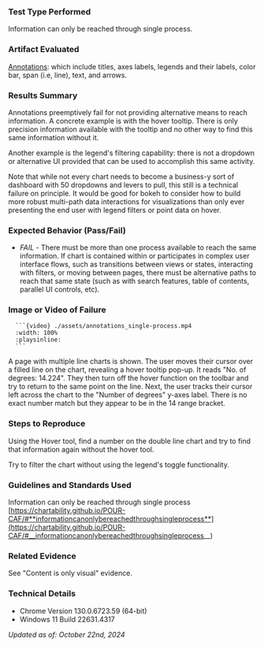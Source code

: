 ### Test Type Performed

Information can only be reached through single process.

### Artifact Evaluated

[Annotations](https://docs.bokeh.org/en/latest/docs/user_guide/interaction.html): which include titles, axes labels, legends and their labels, color bar, span (i.e, line), text, and arrows.

### Results Summary

Annotations preemptively fail for not providing alternative means to reach information. A concrete example is with the hover tooltip. There is only precision information available with the tooltip and no other way to find this same information without it.

Another example is the legend's filtering capability: there is not a dropdown or alternative UI provided that can be used to accomplish this same activity.

Note that while not every chart needs to become a business-y sort of dashboard with 50 dropdowns and levers to pull, this still is a technical failure on principle. It would be good for bokeh to consider how to build more robust multi-path data interactions for visualizations than only ever presenting the end user with legend filters or point data on hover.

### Expected Behavior (Pass/Fail)

- _FAIL_ - There must be more than one process available to reach the same information. If chart is contained within or participates in complex user interface flows, such as transitions between views or states, interacting with filters, or moving between pages, there must be alternative paths to reach that same state (such as with search features, table of contents, parallel UI controls, etc).

### Image or Video of Failure

````
  ```{video} ./assets/annotations_single-process.mp4
  :width: 100%
  :playsinline:
  ```
````

A page with multiple line charts is shown. The user moves their cursor over a filled line on the chart, revealing a hover tooltip pop-up. It reads "No. of degrees: 14.224". They then turn off the hover function on the toolbar and try to return to the same point on the line. Next, the user tracks their cursor left across the chart to the "Number of degrees" y-axes label. There is no exact number match but they appear to be in the 14 range bracket.

### Steps to Reproduce

Using the Hover tool, find a number on the double line chart and try to find that information again without the hover tool.

Try to filter the chart without using the legend's toggle functionality.

### Guidelines and Standards Used

Information can only be reached through single process [https://chartability.github.io/POUR-CAF/#**informationcanonlybereachedthroughsingleprocess**](https://chartability.github.io/POUR-CAF/#__informationcanonlybereachedthroughsingleprocess__)

### Related Evidence

See "Content is only visual" evidence.

<!-- ### Known or Documented Issues
(If there is already a github issue created for this test or a related test, it will be listed here.) -->

### Technical Details

- Chrome Version 130.0.6723.59 (64-bit)
- Windows 11 Build 22631.4317

_Updated as of: October 22nd, 2024_

<!-- ### Notes
A seasoned SR (screen reader) user could have the knowledge to navigate and explore webpages and graphs with more nuance, whether through manual mode switching, certain key shortcuts, etc. These tests are done by a sighted user with the SR’s default options and performed as if a new or beginner user is interacting with these elements. We would expect that all users could be able to navigate smoothly, regardless of experience levels. -->
